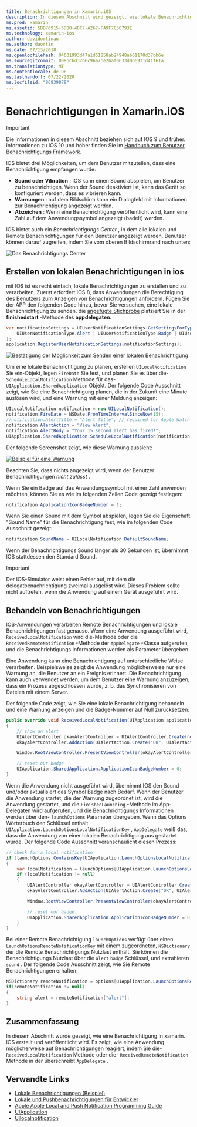 ```yaml
---
title: Benachrichtigungen in Xamarin.iOS
description: In diesem Abschnitt wird gezeigt, wie lokale Benachrichtigungen in xamarin. IOS implementiert werden. Darin werden die verschiedenen Benutzeroberflächen Elemente einer IOS-Benachrichtigung erläutert, und es wird erläutert, welche API zum Erstellen und Anzeigen einer Benachrichtigung beteiligt ist.
ms.prod: xamarin
ms.assetid: 5BB76915-5DB0-48C7-A267-FA9F7C50793E
ms.technology: xamarin-ios
author: davidortinau
ms.author: daortin
ms.date: 07/13/2018
ms.openlocfilehash: 04631993d47a1d51858ab24948ab61170d37bb6e
ms.sourcegitcommit: 008bcbd37b6c96a7be2baf0633d066931d41f61a
ms.translationtype: MT
ms.contentlocale: de-DE
ms.lasthandoff: 07/22/2020
ms.locfileid: "86939878"
---
```

# <a name="notifications-in-xamarinios"></a>Benachrichtigungen in Xamarin.iOS

> [!IMPORTANT]
> Die Informationen in diesem Abschnitt beziehen sich auf IOS 9 und früher. Informationen zu IOS 10 und höher finden Sie im [Handbuch zum Benutzer Benachrichtigungs Framework](~/ios/platform/user-notifications/index.md).

IOS bietet drei Möglichkeiten, um dem Benutzer mitzuteilen, dass eine Benachrichtigung empfangen wurde:

- **Sound oder Vibration** : IOS kann einen Sound abspielen, um Benutzer zu benachrichtigen. Wenn der Sound deaktiviert ist, kann das Gerät so konfiguriert werden, dass es vibrieren kann.
- **Warnungen** : auf dem Bildschirm kann ein Dialogfeld mit Informationen zur Benachrichtigung angezeigt werden.
- **Abzeichen** : Wenn eine Benachrichtigung veröffentlicht wird, kann eine Zahl auf dem Anwendungssymbol angezeigt (badelt) werden.

IOS bietet auch ein *Benachrichtigungs Center* , in dem alle lokalen und Remote Benachrichtigungen für den Benutzer angezeigt werden. Benutzer können darauf zugreifen, indem Sie vom oberen Bildschirmrand nach unten:

![Das Benachrichtigungs Center](local-notifications-in-ios-images/image13.png "Das Benachrichtigungs Center")

## <a name="creating-local-notifications-in-ios"></a>Erstellen von lokalen Benachrichtigungen in ios

mit IOS ist es recht einfach, lokale Benachrichtigungen zu erstellen und zu verarbeiten.
Zuerst erfordert IOS 8, dass Anwendungen die Berechtigung des Benutzers zum Anzeigen von Benachrichtigungen anfordern. Fügen Sie der APP den folgenden Code hinzu, bevor Sie versuchen, eine lokale Benachrichtigung zu senden. die [angefügte Stichprobe](https://docs.microsoft.com/samples/xamarin/ios-samples/localnotifications) platziert Sie in der **finishedstart** -Methode des **appdelegaten**.

```csharp
var notificationSettings = UIUserNotificationSettings.GetSettingsForTypes(
    UIUserNotificationType.Alert | UIUserNotificationType.Badge | UIUserNotificationType.Sound, null
);
application.RegisterUserNotificationSettings(notificationSettings);
```

[![Bestätigung der Möglichkeit zum Senden einer lokalen Benachrichtigung](local-notifications-in-ios-images/image0-sml.png "Bestätigung der Möglichkeit zum Senden einer lokalen Benachrichtigung")](local-notifications-in-ios-images/image0.png#lightbox)

Um eine lokale Benachrichtigung zu planen, erstellen `UILocalNotification` Sie ein-Objekt, legen `FireDate` Sie fest, und planen Sie es über die- `ScheduleLocalNotification` Methode für das- `UIApplication.SharedApplication` Objekt. Der folgende Code Ausschnitt zeigt, wie Sie eine Benachrichtigung planen, die in der Zukunft eine Minute auslösen wird, und eine Warnung mit einer Meldung anzeigen:

```csharp
UILocalNotification notification = new UILocalNotification();
notification.FireDate = NSDate.FromTimeIntervalSinceNow(15);
//notification.AlertTitle = "Alert Title"; // required for Apple Watch notifications
notification.AlertAction = "View Alert";
notification.AlertBody = "Your 15 second alert has fired!";
UIApplication.SharedApplication.ScheduleLocalNotification(notification);
```

Der folgende Screenshot zeigt, wie diese Warnung aussieht:

[![Beispiel für eine Warnung](local-notifications-in-ios-images/image2-sml.png)](local-notifications-in-ios-images/image2.png#lightbox)

Beachten Sie, dass nichts angezeigt wird, wenn der Benutzer Benachrichtigungen *nicht zulässt* .

Wenn Sie ein Badge auf das Anwendungssymbol mit einer Zahl anwenden möchten, können Sie es wie im folgenden Zeilen Code gezeigt festlegen:

```csharp
notification.ApplicationIconBadgeNumber = 1;
```

Wenn Sie einen Sound mit dem Symbol abspielen, legen Sie die Eigenschaft "Sound Name" für die Benachrichtigung fest, wie im folgenden Code Ausschnitt gezeigt:

```csharp
notification.SoundName = UILocalNotification.DefaultSoundName;
```

Wenn der Benachrichtigungs Sound länger als 30 Sekunden ist, übernimmt IOS stattdessen den Standard Sound.

> [!IMPORTANT]
> Der IOS-Simulator weist einen Fehler auf, mit dem die delegatbenachrichtigung zweimal ausgelöst wird. Dieses Problem sollte nicht auftreten, wenn die Anwendung auf einem Gerät ausgeführt wird.

## <a name="handling-notifications"></a>Behandeln von Benachrichtigungen

IOS-Anwendungen verarbeiten Remote Benachrichtigungen und lokale Benachrichtigungen fast genauso. Wenn eine Anwendung ausgeführt wird, `ReceivedLocalNotification` wird die-Methode oder die `ReceivedRemoteNotification` -Methode der `AppDelegate` -Klasse aufgerufen, und die Benachrichtigungs Informationen werden als Parameter übergeben.

Eine Anwendung kann eine Benachrichtigung auf unterschiedliche Weise verarbeiten. Beispielsweise zeigt die Anwendung möglicherweise nur eine Warnung an, die Benutzer an ein Ereignis erinnert. Die Benachrichtigung kann auch verwendet werden, um dem Benutzer eine Warnung anzuzeigen, dass ein Prozess abgeschlossen wurde, z. b. das Synchronisieren von Dateien mit einem Server.

Der folgende Code zeigt, wie Sie eine lokale Benachrichtigung behandeln und eine Warnung anzeigen und die Badge-Nummer auf Null zurücksetzen:

```csharp
public override void ReceivedLocalNotification(UIApplication application, UILocalNotification notification)
{
    // show an alert
    UIAlertController okayAlertController = UIAlertController.Create(notification.AlertAction, notification.AlertBody, UIAlertControllerStyle.Alert);
    okayAlertController.AddAction(UIAlertAction.Create("OK", UIAlertActionStyle.Default, null));

    Window.RootViewController.PresentViewController(okayAlertController, true, null);

    // reset our badge
    UIApplication.SharedApplication.ApplicationIconBadgeNumber = 0;
}
```

Wenn die Anwendung nicht ausgeführt wird, übernimmt IOS den Sound und/oder aktualisiert das Symbol Badge nach Bedarf. Wenn der Benutzer die Anwendung startet, die der Warnung zugeordnet ist, wird die Anwendung gestartet, und die `FinishedLaunching` -Methode im App-Delegaten wird aufgerufen, und die Benachrichtigungs Informationen werden über den- `launchOptions` Parameter übergeben. Wenn das Options Wörterbuch den Schlüssel enthält `UIApplication.LaunchOptionsLocalNotificationKey` , `AppDelegate` weiß das, dass die Anwendung von einer lokalen Benachrichtigung aus gestartet wurde. Der folgende Code Ausschnitt veranschaulicht diesen Prozess:

```csharp
// check for a local notification
if (launchOptions.ContainsKey(UIApplication.LaunchOptionsLocalNotificationKey))
{
    var localNotification = launchOptions[UIApplication.LaunchOptionsLocalNotificationKey] as UILocalNotification;
    if (localNotification != null)
    {
        UIAlertController okayAlertController = UIAlertController.Create(localNotification.AlertAction, localNotification.AlertBody, UIAlertControllerStyle.Alert);
        okayAlertController.AddAction(UIAlertAction.Create("OK", UIAlertActionStyle.Default, null));

        Window.RootViewController.PresentViewController(okayAlertController, true, null);

        // reset our badge
        UIApplication.SharedApplication.ApplicationIconBadgeNumber = 0;
    }
}
```

Bei einer Remote Benachrichtigung `launchOptions` verfügt über einen `LaunchOptionsRemoteNotificationKey` mit einem zugeordneten, `NSDictionary` der die Remote Benachrichtigungs Nutzlast enthält. Sie können die Benachrichtigungs Nutzlast über die `alert` `badge` Schlüssel, und extrahieren `sound` . Der folgende Code Ausschnitt zeigt, wie Sie Remote Benachrichtigungen erhalten:

```csharp
NSDictionary remoteNotification = options[UIApplication.LaunchOptionsRemoteNotificationKey];
if(remoteNotification != null)
{
    string alert = remoteNotification["alert"];
}
```

## <a name="summary"></a>Zusammenfassung

In diesem Abschnitt wurde gezeigt, wie eine Benachrichtigung in xamarin. IOS erstellt und veröffentlicht wird. Es zeigt, wie eine Anwendung möglicherweise auf Benachrichtigungen reagiert, indem Sie die- `ReceivedLocalNotification` Methode oder die- `ReceivedRemoteNotification` Methode in der überschreibt `AppDelegate` .

## <a name="related-links"></a>Verwandte Links

- [Lokale Benachrichtigungen (Beispiel)](https://docs.microsoft.com/samples/xamarin/ios-samples/localnotifications)
- [Lokale und Pushbenachrichtigungen für Entwickler](https://developer.apple.com/notifications/)
- [Apple Apple Local and Push Notification Programming Guide](https://developer.apple.com/library/prerelease/content/documentation/NetworkingInternet/Conceptual/RemoteNotificationsPG/)
- [UIApplication](https://docs.microsoft.com/dotnet/api/uikit.uiapplication)
- [Uilocalnotification](https://docs.microsoft.com/dotnet/api/uikit.UILocalNotification)
